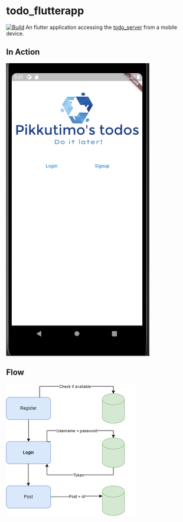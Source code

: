 # todo_flutterapp

[![Build](https://github.com/pikkutimo/todo_flutterapp/actions/workflows/build.yml/badge.svg?branch=main)](https://github.com/pikkutimo/todo_flutterapp/actions/workflows/build.yml)
An flutter application accessing the [todo_server](https://github.com/pikkutimo/Todo_Fullstack_Server) from a mobile device.

## In Action

![Gif of the application](/media/todo.gif)

## Flow

![Alt text](/media/Flutter_todo_flow.png)
